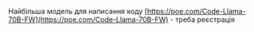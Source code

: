 <!--
date: 2024-03-01T21:13:58
-->

Найбільша модель для написання коду  [https://poe.com/Code-Llama-70B-FW](https://poe.com/Code-Llama-70B-FW) - треба реєстрація